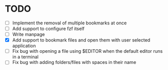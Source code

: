 # TODO
- [ ] Implement the removal of multiple bookmarks at once
- [ ] Add support to configure fzf itself
- [ ] Write manpage
- [x] Add support to bookmark files and open them with user selected application
- [ ] Fix bug with opening a file using $EDITOR when the default editor runs in a terminal
- [ ] Fix bug with adding folders/files with spaces in their name
